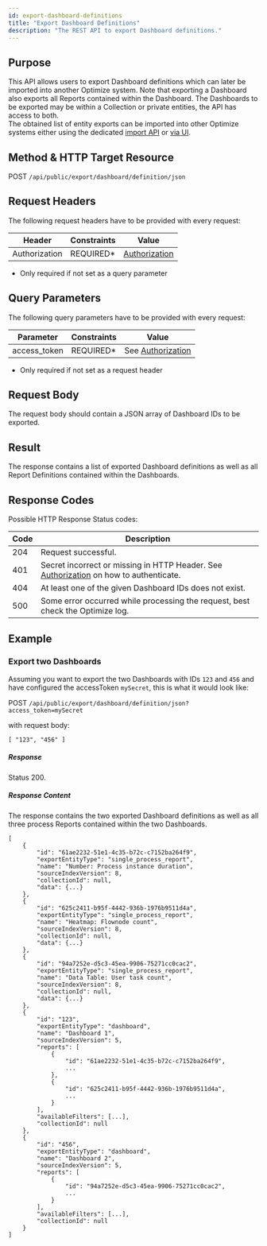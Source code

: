 ```yaml
---
id: export-dashboard-definitions
title: "Export Dashboard Definitions"
description: "The REST API to export Dashboard definitions."
---
```


## Purpose

This API allows users to export Dashboard definitions which can later be imported into another Optimize system. Note that exporting a Dashboard also exports all Reports contained within the Dashboard. The Dashboards to be exported may be within a Collection or private entities, the API has access to both.  
The obtained list of entity exports can be imported into other Optimize systems either using the dedicated [import API](../../import-entities) or [via UI](../../../../../components/optimize/userguide/additional-features/export-import#importing-entities).

## Method & HTTP Target Resource

POST `/api/public/export/dashboard/definition/json`

## Request Headers

The following request headers have to be provided with every request:

|Header|Constraints|Value|
|--- |--- |--- |
|Authorization|REQUIRED*|[Authorization](../../authorization)|

* Only required if not set as a query parameter

## Query Parameters

The following query parameters have to be provided with every request:

|Parameter|Constraints|Value|
|--- |--- |--- |
|access_token|REQUIRED*|See [Authorization](../../authorization)|

* Only required if not set as a request header

## Request Body

The request body should contain a JSON array of Dashboard IDs to be exported.

## Result

The response contains a list of exported Dashboard definitions as well as all Report Definitions contained within the Dashboards.

## Response Codes

Possible HTTP Response Status codes:

|Code|Description|
|--- |--- |
|204|Request successful.|
|401|Secret incorrect or missing in HTTP Header. See [Authorization](../../authorization) on how to authenticate.|
|404|At least one of the given Dashboard IDs does not exist.|
|500|Some error occurred while processing the request, best check the Optimize log.|

## Example

### Export two Dashboards

Assuming you want to export the two Dashboards with IDs `123` and `456` and have configured the accessToken `mySecret`, this is what it would look like:

POST `/api/public/export/dashboard/definition/json?access_token=mySecret`

with request body:

```
[ "123", "456" ]
```

##### Response

Status 200.

##### Response Content

The response contains the two exported Dashboard definitions as well as all three process Reports contained within the two Dashboards.

```
[
    {
        "id": "61ae2232-51e1-4c35-b72c-c7152ba264f9",
        "exportEntityType": "single_process_report",
        "name": "Number: Process instance duration",
        "sourceIndexVersion": 8,
        "collectionId": null,
        "data": {...}
    },
    {
        "id": "625c2411-b95f-4442-936b-1976b9511d4a",
        "exportEntityType": "single_process_report",
        "name": "Heatmap: Flownode count",
        "sourceIndexVersion": 8,
        "collectionId": null,
        "data": {...}
    },
    {
        "id": "94a7252e-d5c3-45ea-9906-75271cc0cac2",
        "exportEntityType": "single_process_report",
        "name": "Data Table: User task count",
        "sourceIndexVersion": 8,
        "collectionId": null,
        "data": {...}
    },
    {
        "id": "123",
        "exportEntityType": "dashboard",
        "name": "Dashboard 1",
        "sourceIndexVersion": 5,
        "reports": [
            {
                "id": "61ae2232-51e1-4c35-b72c-c7152ba264f9",
                ...
            },
            {
                "id": "625c2411-b95f-4442-936b-1976b9511d4a",
                ...
            }
        ],
        "availableFilters": [...],
        "collectionId": null
    },
    {
        "id": "456",
        "exportEntityType": "dashboard",
        "name": "Dashboard 2",
        "sourceIndexVersion": 5,
        "reports": [
            {
                "id": "94a7252e-d5c3-45ea-9906-75271cc0cac2",
                ...
            }
        ],
        "availableFilters": [...],
        "collectionId": null
    }
]
```
